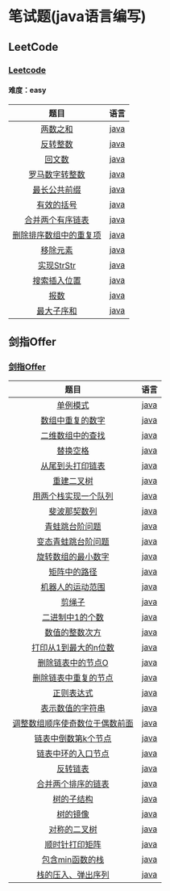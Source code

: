 # 笔试题(java语言编写)

## LeetCode 

### [Leetcode](https://leetcode-cn.com/)

#### 难度：easy

|                  题目                   |                语言                 |
| :-------------------------------------: | :---------------------------------: |
| [两数之和](./LeetCode/TwoSums/topic.md) | [java](./LeetCode/TwoSums/TwoSums.java) |
| [反转整数](./LeetCode/IntegerInversion/topic.md) | [java](./LeetCode/IntegerInversion/IntegerInversion.java) |
| [回文数](./LeetCode/Palindrome/topic.md) | [java](./LeetCode/Palindrome/Palindrome.java) |
| [罗马数字转整数](./LeetCode/RomanToint/topic.md) | [java](./LeetCode/RomanToint/RomanToint.java) |
| [最长公共前缀](./LeetCode/LongestCommonPrefix/topic.md) | [java](./LeetCode/LongestCommonPrefix/LongestCommonPrefix.java) |
| [有效的括号](./LeetCode/IsValid/topic.md) | [java](./LeetCode/IsValid/IsValid.java) |
| [合并两个有序链表](./LeetCode/MergeTwoLists/topic.md) | [java](./LeetCode/MergeTwoLists/MergeTwoLists.java) |
| [删除排序数组中的重复项](./LeetCode/RemoveDuplicates/topic.md) | [java](./LeetCode/RemoveDuplicates/RemoveDuplicates.java) |
| [移除元素](./LeetCode/RemoveElement/topic.md) | [java](./LeetCode/RemoveElement/RemoveElement.java) |
| [实现StrStr](./LeetCode/StrStr/topic.md) | [java](./LeetCode/StrStr/StrStr.java) |
| [搜索插入位置](./LeetCode/SearchInsert/topic.md) | [java](./LeetCode/SearchInsert/SearchInsert.java) |
| [报数](./LeetCode/CountAndSay/topic.md) | [java](./LeetCode/CountAndSay/CountAndSay.java) |
| [最大子序和](./LeetCode/MaxSubArray/topic.md) | [java](./LeetCode/MaxSubArray/MaxSubArray.java) |


## 剑指Offer
### [剑指Offer](https://www.nowcoder.com/ta/coding-interviews)


|                   题目                   |             语言             |
| :--------------------------------------: | :--------------------------: |
|     [单例模式](./SwordOffer/T2.java)     | [java](./SwordOffer/T2.java) |
| [数组中重复的数字](./SwordOffer/T3.java) | [java](./SwordOffer/T3.java) |
| [二维数组中的查找](./SwordOffer/T4.java) | [java](./SwordOffer/T4.java) |
| [替换空格](./SwordOffer/T5.java) | [java](./SwordOffer/T5.java) |
| [从尾到头打印链表](./SwordOffer/T6.java) | [java](./SwordOffer/T6.java) |
| [重建二叉树](./SwordOffer/T7.java) | [java](./SwordOffer/T7.java) |
| [用两个栈实现一个队列](./SwordOffer/T8.java) | [java](./SwordOffer/T8.java) |
| [斐波那契数列](./SwordOffer/T9.java) | [java](./SwordOffer/T9.java) |
| [青蛙跳台阶问题](./SwordOffer/T10.java) | [java](./SwordOffer/T10.java) |
| [变态青蛙跳台阶问题](./SwordOffer/T11.java) | [java](./SwordOffer/T11.java) |
| [旋转数组的最小数字](./SwordOffer/T12.java) | [java](./SwordOffer/T12.java) |
| [矩阵中的路径](./SwordOffer/T13.java) | [java](./SwordOffer/T13.java) |
| [机器人的运动范围](./SwordOffer/T14.java) | [java](./SwordOffer/T14.java) |
| [剪绳子](./SwordOffer/T15.java) | [java](./SwordOffer/T15.java) |
| [二进制中1的个数](./SwordOffer/T16.java) | [java](./SwordOffer/T16.java) |
| [数值的整数次方](./SwordOffer/T17.java) | [java](./SwordOffer/T17.java) |
| [打印从1到最大的n位数](./SwordOffer/T18.java) | [java](./SwordOffer/T18.java) |
| [删除链表中的节点O](./SwordOffer/T19.java) | [java](./SwordOffer/T19.java) |
| [删除链表中重复的节点](./SwordOffer/T20.java) | [java](./SwordOffer/T20.java) |
| [正则表达式](./SwordOffer/T21.java) | [java](./SwordOffer/T21.java) |
| [表示数值的字符串](./SwordOffer/T22.java) | [java](./SwordOffer/T22.java) |
| [调整数组顺序使奇数位于偶数前面](./SwordOffer/T23.java) | [java](./SwordOffer/T23.java) |
| [链表中倒数第k个节点](./SwordOffer/T24.java) | [java](./SwordOffer/T24.java) |
| [链表中环的入口节点](./SwordOffer/T25.java) | [java](./SwordOffer/T25.java) |
| [反转链表](./SwordOffer/T26.java) | [java](./SwordOffer/T26.java) |
| [合并两个排序的链表](./SwordOffer/T27.java) | [java](./SwordOffer/T27.java) |
| [树的子结构](./SwordOffer/T28.java) | [java](./SwordOffer/T28.java) |
| [树的镜像](./SwordOffer/T29.java) | [java](./SwordOffer/T29.java) |
| [对称的二叉树](./SwordOffer/T30.java) | [java](./SwordOffer/T30.java) |
| [顺时针打印矩阵](./SwordOffer/T31.java) | [java](./SwordOffer/T31.java) |
| [包含min函数的栈](./SwordOffer/T32.java) | [java](./SwordOffer/T32.java) |
| [栈的压入、弹出序列](./SwordOffer/T33.java) | [java](./SwordOffer/T33.java) |

